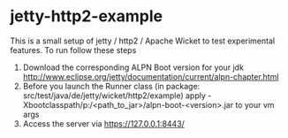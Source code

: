 # jetty-http2-example
This is a small setup of jetty / http2 / Apache Wicket to test experimental features. To run follow these steps

1. Download the corresponding ALPN Boot version for your jdk http://www.eclipse.org/jetty/documentation/current/alpn-chapter.html
2. Before you launch the Runner class (in package: src/test/java/de/jetty/wicket/http2/example) apply -Xbootclasspath/p:/&lt;path_to_jar&gt;/alpn-boot-&lt;version&gt;.jar to your vm args
3. Access the server via https://127.0.0.1:8443/
